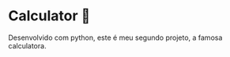 <h1>Calculator 🔢</h1>
<p>Desenvolvido com python, este é meu segundo projeto, a famosa calculatora.</p>
